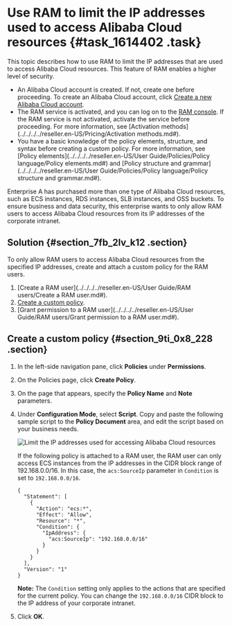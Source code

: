 # Use RAM to limit the IP addresses used to access Alibaba Cloud resources {#task_1614402 .task}

This topic describes how to use RAM to limit the IP addresses that are used to access Alibaba Cloud resources. This feature of RAM enables a higher level of security.

-   An Alibaba Cloud account is created. If not, create one before proceeding. To create an Alibaba Cloud account, click [Create a new Alibaba Cloud account](https://account.alibabacloud.com/register/intl_register.htm).
-   The RAM service is activated, and you can log on to the [RAM console](https://partners-intl.console.aliyun.com/#/ram). If the RAM service is not activated, activate the service before proceeding. For more information, see [Activation methods](../../../../reseller.en-US/Pricing/Activation methods.md#).
-   You have a basic knowledge of the policy elements, structure, and syntax before creating a custom policy. For more information, see [Policy elements](../../../../reseller.en-US/User Guide/Policies/Policy language/Policy elements.md#) and [Policy structure and grammar](../../../../reseller.en-US/User Guide/Policies/Policy language/Policy structure and grammar.md#).

Enterprise A has purchased more than one type of Alibaba Cloud resources, such as ECS instances, RDS instances, SLB instances, and OSS buckets. To ensure business and data security, this enterprise wants to only allow RAM users to access Alibaba Cloud resources from its IP addresses of the corporate intranet.

## Solution {#section_7fb_2lv_k12 .section}

To only allow RAM users to access Alibaba Cloud resources from the specified IP addresses, create and attach a custom policy for the RAM users.

1.  [Create a RAM user](../../../../reseller.en-US/User Guide/RAM users/Create a RAM user.md#).
2.  [Create a custom policy](#section_9ti_0x8_228).
3.  [Grant permission to a RAM user](../../../../reseller.en-US/User Guide/RAM users/Grant permission to a RAM user.md#).

## Create a custom policy {#section_9ti_0x8_228 .section}

1.  In the left-side navigation pane, click **Policies** under **Permissions**.
2.  On the Policies page, click **Create Policy**.
3.  On the page that appears, specify the **Policy Name** and **Note** parameters.
4.  Under **Configuration Mode**, select **Script**. Copy and paste the following sample script to the **Policy Document** area, and edit the script based on your business needs. 

    ![Limit the IP addresses used for accessing Alibaba Cloud resources](http://static-aliyun-doc.oss-cn-hangzhou.aliyuncs.com/assets/img/1280070/156689871354965_en-US.png)

    If the following policy is attached to a RAM user, the RAM user can only access ECS instances from the IP addresses in the CIDR block range of 192.168.0.0/16. In this case, the `acs:SourceIp` parameter in `Condition` is set to `192.168.0.0/16`.

    ``` {#codeblock_3ci_blk_288 .lanuage-xml}
    {
      "Statement": [
        {
          "Action": "ecs:*",
          "Effect": "Allow",
          "Resource": "*",
          "Condition": {
            "IpAddress": {
              "acs:SourceIp": "192.168.0.0/16"
            }
          }
        }
      ],
      "Version": "1"
    }
    ```

    **Note:** The `Condition` setting only applies to the actions that are specified for the current policy. You can change the `192.168.0.0/16` CIDR block to the IP address of your corporate intranet.

5.  Click **OK**.

